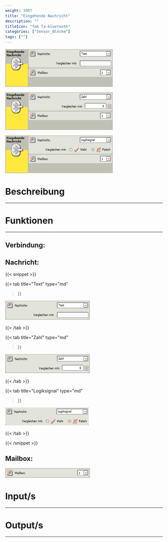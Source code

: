 ```yaml
---
weight: 3007
title: "Eingehende Nachricht"
description: ""
titleIcon: "fab fa-bluetooth"
categories: ["Sensor_Blöcke"]
tags: [""]
---
```



![Block1.png](/images/nxt-images/Kapitel%203%20Sensoren/3.8%20Eingehende%20Nachricht/Block1.png)

![Block2.png](/images/nxt-images/Kapitel%203%20Sensoren/3.8%20Eingehende%20Nachricht/Block2.png)

![Block3.png](/images/nxt-images/Kapitel%203%20Sensoren/3.8%20Eingehende%20Nachricht/Block3.png)


# Beschreibung
---



# Funktionen
---

## Verbindung:

## Nachricht:

{{< snippet >}}

{{< tab
    title="Text"
    type="md"
>}}

![Nachricht1.png](/images/nxt-images/Kapitel%203%20Sensoren/3.8%20Eingehende%20Nachricht/Nachricht1.png)


{{< /tab >}}

{{< tab
    title="Zahl"
    type="md"
>}}

![Nachricht2.png](/images/nxt-images/Kapitel%203%20Sensoren/3.8%20Eingehende%20Nachricht/Nachricht2.png)

{{< /tab >}}

{{< tab
    title="Logiksignal"
    type="md"
>}}

![Nachricht3.png](/images/nxt-images/Kapitel%203%20Sensoren/3.8%20Eingehende%20Nachricht/Nachricht3.png)

{{< /tab >}}

{{< /snippet >}}


## Mailbox:

![Mailbox.png](/images/nxt-images/Kapitel%203%20Sensoren/3.8%20Eingehende%20Nachricht/Mailbox.png)

# Input/s
---

# Output/s
---

